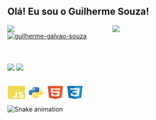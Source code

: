 ## Olá! Eu sou o Guilherme Souza!
<div align="center">
  <a href="https://github.com/guilherme-galvao-souza">
  <img align= "left" width="47%"  src="https://github-readme-stats.vercel.app/api?username=guilherme-galvao-souza&show_icons=true&theme=dracula&include_all_commits=true&count_private=true"/>
  <img align= "left" width="47%" src="https://github-readme-stats.vercel.app/api/top-langs/?username=guilherme-galvao-souza&layout=compact&langs_count=7&theme=dracula"/>
</div>

<p align="left"> <img src="https://komarev.com/ghpvc/?username=guilherme-galvao-souza&label=Profile%20views&color=0e75b6&style=flat" alt="guilherme-galvao-souza" /> </p>

<br>
  <h3 align="left"></h3>
<p align="left">
<a href="https://www.linkedin.com/in/guilherme-galvão-de-souza/" target="_blank"><img src="https://img.shields.io/badge/-LinkedIn-%230077B5?style=for-the-badge&logo=linkedin&logoColor=white" target="_blank"></a> 
  <a href = "mailto:delayggz@hotmail.com"><img src="https://img.shields.io/badge/-Hotmail-0078D4?style=flat-square&logo=microsoft-outlook&logoColor=white" target="_blank"></a>
 
</div>
<div style="display: inline_block"><br>
  <img align="center" alt="Guilherme-Js" height="30" width="40" src="https://raw.githubusercontent.com/devicons/devicon/master/icons/javascript/javascript-plain.svg">
  <img align="center" alt="Guilherme-Python" height="30" width="40" src="https://raw.githubusercontent.com/devicons/devicon/master/icons/python/python-original.svg">
  <img align="center" alt="Guilherme-HTML" height="30" width="40" src="https://raw.githubusercontent.com/devicons/devicon/master/icons/html5/html5-original.svg">
  <img align="center" alt="Guilherme-CSS" height="30" width="40" src="https://raw.githubusercontent.com/devicons/devicon/master/icons/css3/css3-original.svg">

![Snake animation](https://github.com/rafaballerini/guilherme-galvao-souza/blob/output/github-contribution-grid-snake.svg)
</div>

